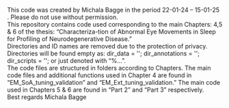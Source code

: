 This code was created by Michala Bagge in the period 22-01-24 – 15-01-25 . Please do not use without permission.
\
This repository contains code used corresponding to the main Chapters: 4,5 & 6 of the thesis: 
“Characteriza-tion of Abnormal Eye Movements in Sleep for Profiling of Neurodegenerative Disease.”
\
Directories and ID names are removed due to the protection of privacy. Directories will be found empty as: 
dir_data = ''; dir_annotations = ''; dir_scripts = ''; or just denoted with “%...”.
\
The code files are structured in folders according to Chapters. 
The main code files and additional functions used in Chapter 4 are found in “EM_SoA_tuning_validation” and “EM_Ext_tuning_validation.” 
The main code used in Chapters 5 & 6 are found in “Part 2” and “Part 3” respectively. 
\
Best regards
Michala Bagge
